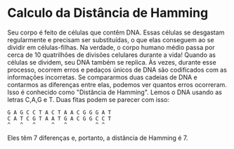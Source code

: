 # Calculo da Distância de Hamming

Seu corpo é feito de células que contêm DNA. Essas células se desgastam regularmente e precisam
ser substituídas, o que elas conseguem ao se dividir em células-filhas. Na verdade, o corpo humano
médio passa por cerca de 10 quatrilhões de divisões celulares durante a vida!
Quando as células se dividem, seu DNA também se replica. Às vezes, durante esse processo,
ocorrem erros e pedaços únicos de DNA são codificados com as informações incorretas. Se
compararmos duas cadeias de DNA e contarmos as diferenças entre elas, podemos ver quantos
erros ocorreram. Isso é conhecido como "Distância de Hamming".
Lemos o DNA usando as letras C,A,G e T. Duas fitas podem se parecer com isso:<br/>
```
G A G C C T A C T A A C G G G A T
C A T C G T A A T G A C G G C C T
^   ^   ^     ^   ^         ^ ^           
```
Eles têm 7 diferenças e, portanto, a distância de Hamming é 7.
